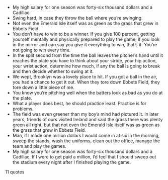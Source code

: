  - My high salary for one season was forty-six thousand dollars and a Cadillac.
 - Swing hard, in case they throw the ball where you’re swinging.
 - Not even the Emerald Isle itself was as green as the grass that grew in Ebbets Field.
 - You don’t have to win to be a winner. If you give 100 percent, getting yourself mentally and physically prepared to play the game, if you look in the mirror and can say you give it everything to win, that’s it. You’re not going to win every time.
 - In the split second from the time the ball leaves the pitcher’s hand until it reaches the plate you have to think about your stride, your hip action, your wrist action, determine how much, if any the ball is going to break and then decide whether to swing at it.
 - We wept, Brooklyn was a lovely place to hit. If you got a ball in the air, you had a chance to get it out. When they tore down Ebbets Field, they tore down a little piece of me.
 - You know you’re pitching well when the batters look as bad as you do at the plate.
 - What a player does best, he should practice least. Practice is for problems.
 - The field was even greener than my boy’s mind had pictured it. In later years, friends of ours visited Ireland and said the grass there was plenty green all right, but that not even the Emerald Isle itself was as green as the grass that grew in Ebbets Field.
 - Man, if I made one million dollars I would come in at six in the morning, sweep the stands, wash the uniforms, clean out the office, manage the team and play the games.
 - My high salary for one season was forty-six thousand dollars and a Cadillac. If I were to get paid a million, I’d feel that I should sweep out the stadium every night after I finished playing the game.

11 quotes